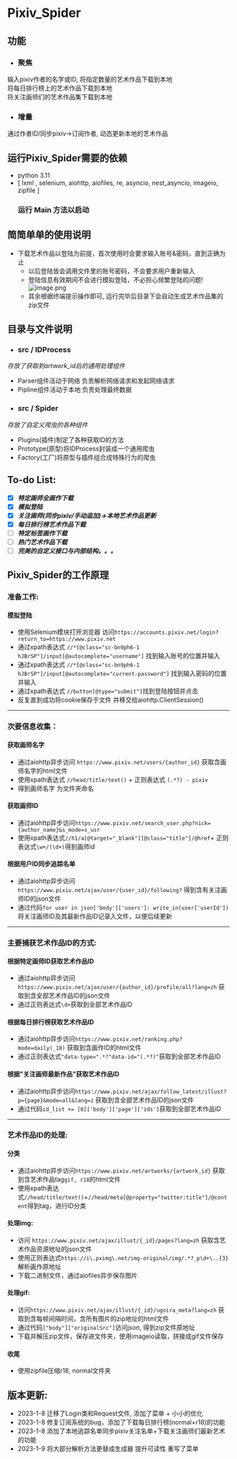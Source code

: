 # Pixiv_Spider
## 功能
- ### 聚焦
输入pixiv作者的名字或ID, 将指定数量的艺术作品下载到本地  
将每日排行榜上的艺术作品下载到本地  
将关注画师们的艺术作品集下载到本地  

  
- ### 增量
通过作者ID/同步pixiv->订阅作者, 动态更新本地的艺术作品
## 运行Pixiv_Spider需要的依赖
   - python 3.11
   - [ lxml , selenium, aiohttp, aiofiles, re, asyncio, nest_asyncio, imageio, zipfile ]
      ### 运行 Main 方法以启动
## 简简单单的使用说明
- 下载艺术作品以登陆为前提，首次使用时会要求输入账号&密码，直到正确为止
  - 以后登陆皆会调用文件里的账号密码，不会要求用户重新输入
  - 登陆信息有效期间不会进行模拟登陆，不必担心频繁登陆的问题!
![image.png](https://s2.loli.net/2023/01/07/k3KtSz1pENdDsBh.png)
  - 其余根据终端提示操作即可, 运行完毕后目录下会自动生成艺术作品集的zip文件
## 目录与文件说明
- ### src / IDProcess
*存放了获取到artwork_id后的通用处理组件* 
- Parser组件活动于网络 负责解析网络请求和发起网络请求
- Pipline组件活动于本地 负责处理最终数据
- ### src / Spider
*存放了自定义爬虫的各种组件*
- Plugins(插件)制定了各种获取ID的方法
- Prototype(原型)将IDProcess封装成一个通用爬虫
- Factory(工厂)将原型与插件组合成特殊行为的爬虫
## To-do List:
- [x] ***特定画师全画作下载***
- [x] ***模拟登陆***
- [x] ***关注画师(同步pixiv/手动追加)->本地艺术作品更新***  
- [x] ***每日排行榜艺术作品下载***
- [ ] ***特定标签画作下载***
- [ ] ***热门艺术作品下载***
- [ ] ***完美的自定义接口与内部结构。。。***
## Pixiv_Spider的工作原理
### 准备工作:
#### 模拟登陆  
- 使用Selenium模块打开浏览器 访问`https://accounts.pixiv.net/login?return_to=https://www.pixiv.net`
- 通过xpath表达式 `//*[@class="sc-bn9ph6-1 hJBrSP"]/input[@autocomplete="username"]` 找到输入账号的位置并输入
- 通过xpath表达式 `//*[@class="sc-bn9ph6-1 hJBrSP"]/input[@autocomplete="current-password"]` 找到输入密码的位置并输入
- 通过xpath表达式 `//button[@type="submit"]`找到登陆按钮并点击
- 反复直到成功将cookie保存于文件 并移交给aiohttp.ClientSession()
***
### 次要信息收集：
#### 获取画师名字
- 通过aiohttp异步访问 `https://www.pixiv.net/users/{author_id}` 获取含画师名字的html文件
- 使用xpath表达式 `//head/title/text()` + 正则表达式 `(.*?) - pixiv`
- 得到画师名字 为文件夹命名
#### 获取画师ID
- 通过aiohttp异步访问`https://www.pixiv.net/search_user.php?nick={author_name}&s_mode=s_usr`
- 使用xpath表达式`//h1/a[@target="_blank"][@class="title"]/@href`+ 正则表达式`\w+/(\d+)`得到画师id
#### 根据用户ID同步追踪名单
- 通过aiohttp异步访问`https://www.pixiv.net/ajax/user/{user_id}/following?` 得到含有关注画师ID的json文件
- 通过代码`for user in json['body']['users']: write_in(user['userId'])`将关注画师ID及其最新作品ID记录入文件，以便后续更新
***
### 主要捕获艺术作品ID的方式:
#### 根据特定画师ID获取艺术作品ID
- 通过aiohttp异步访问`https://www.pixiv.net/ajax/user/{author_id}/profile/all?lang=zh` 获取到含全部艺术作品ID的json文件 
- 通过正则表达式`\d+`获取到全部艺术作品ID
#### 根据每日排行榜获取艺术作品ID
- 通过aiohttp异步访问`https://www.pixiv.net/ranking.php?mode=daily(_18)` 获取到含画作ID的html文件
- 通过正则表达式`"data-type=".*?"data-id="(.*?)"`获取到全部艺术作品ID
#### 根据"关注画师最新作品"获取艺术作品ID
- 通过aiohttp异步访问`https://www.pixiv.net/ajax/follow_latest/illust?p={page}&mode=all&lang=z` 获取到含全部艺术作品ID的json文件 
- 通过代码`id_list += [0]['body']['page']['ids']`获取到全部艺术作品ID
***
### 艺术作品ID的处理:
#### 分类
- 通过aiohttp异步访问`https://www.pixiv.net/artworks/{artwork_id}` 获取到含艺术作品tag`gif, r18`的html文件 
- 使用xpath表达式`//head/title/text()`+`//head/meta[@property="twitter:title"]/@content`得到tag，进行ID分类
#### 处理img: 
- 访问 `https://www.pixiv.net/ajax/illust/{_id}/pages?lang=zh` 获取含艺术作品资源地址的json文件
- 使用正则表达式`https://i\.pximg\.net/img-original/img/.*?_p\d+\..{3}`解析画作原地址
- 下载二进制文件，通过aiofiles异步保存图片
#### 处理gif:
- 访问`https://www.pixiv.net/ajax/illust/{_id}/ugoira_meta?lang=zh` 获取到含每帧间隔时间，含所有图片的zip地址的html文件
- 通过代码`["body"]["originalSrc"]`访问json, 得到zip文件原地址
- 下载并解压zip文件，保存进文件夹，使用imageio读取，拼接成gif文件保存
#### 收尾
- 使用zipfile压缩r18, normal文件夹
## 版本更新:
- 2023-1-8 迁移了Login类和Request文件, 添加了菜单 + 小小的优化
- 2023-1-8 修复订阅系统的bug，添加了下载每日排行榜(normal+r18)的功能
- 2023-1-8 添加了本地追踪名单同步pixiv关注名单+下载关注画师们最新艺术的功能
- 2023-1-9 将大部分解析方法更替成生成器 提升可读性 重写了菜单